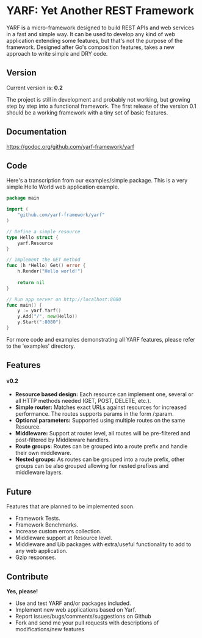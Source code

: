 # YARF: Yet Another REST Framework

YARF is a micro-framework designed to build REST APIs and web services in a fast and simple way. 
It can be used to develop any kind of web application extending some features, but that's not the purpose of the framework.
Designed after Go's composition features, takes a new approach to write simple and DRY code.


## Version

Current version is: **0.2**

The project is still in development and probably not working, but growing step by step into a functional framework.
The first release of the version 0.1 should be a working framework with a tiny set of basic features.


## Documentation

https://godoc.org/github.com/yarf-framework/yarf


## Code

Here's a transcription from our examples/simple package. 
This is a very simple Hello World web application example. 


```go
package main

import (
    "github.com/yarf-framework/yarf"
)

// Define a simple resource
type Hello struct {
    yarf.Resource
}

// Implement the GET method
func (h *Hello) Get() error {
    h.Render("Hello world!")
    
    return nil
}

// Run app server on http://localhost:8080
func main() {
    y := yarf.Yarf()
    y.Add("/", new(Hello))
    y.Start(":8080")
}

```

For more code and examples demonstrating all YARF features, please refer to the 'examples' directory.


## Features

#### v0.2

- **Resource based design:** Each resource can implement one, several or all HTTP methods needed (GET, POST, DELETE, etc.).
- **Simple router:** Matches exact URLs against resources for increased performance. The routes supports params in the form /:param.
- **Optional parameters:** Supported using multiple routes on the same Resource.
- **Middleware:** Support at router level, all routes will be pre-filtered and post-filtered by Middleware handlers.
- **Route groups:** Routes can be grouped into a route prefix and handle their own middleware.
- **Nested groups:** As routes can be grouped into a route prefix, other groups can be also grouped allowing for nested prefixes and middleware layers.



## Future

Features that are planned to be implemented soon.

- Framework Tests.
- Framework Benchmarks.
- Increase custom errors collection.
- Middleware support at Resource level.
- Middleware and Lib packages with extra/useful functionality to add to any web application.
- Gzip responses.


## Contribute

**Yes, please!**

- Use and test YARF and/or packages included.
- Implement new web applications based on Yarf.
- Report issues/bugs/comments/suggestions on Github
- Fork and send me your pull requests with descriptions of modifications/new features

